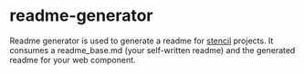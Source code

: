 # readme-generator

Readme generator is used to generate a readme for [stencil](https://stenciljs.com) projects.
It consumes a readme_base.md (your self-written readme) and the generated readme for your web component.
